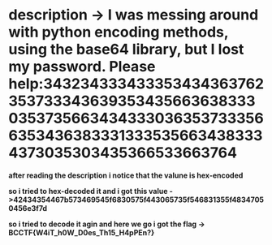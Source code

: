 # **description -> I was messing around with python encoding methods, using the base64 library, but I lost my password. Please help:343234333433353434363762353733343639353435663638333035373566343433303635373335663534363833313335356634383334373035303435366533663764**

**after reading the description i notice that the valune is hex-encoded**

**so i tried to hex-decoded it and i got this value ->42434354467b573469545f6830575f443065735f546831355f48347050456e3f7d**

**so i tried to decode it agin and here we go i got the flag -> BCCTF{W4iT_h0W_D0es_Th15_H4pPEn?}**
